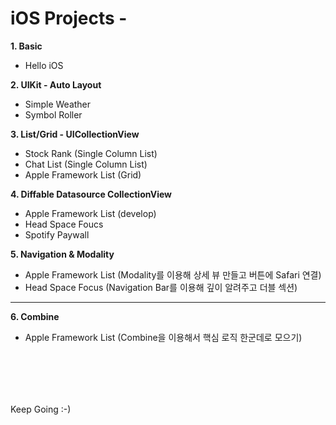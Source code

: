 # iOS Projects -


**1. Basic**
  - Hello iOS
  
**2. UIKit - Auto Layout**
  - Simple Weather
  - Symbol Roller
  
**3. List/Grid - UICollectionView**
  - Stock Rank (Single Column List)
  - Chat List (Single Column List)
  - Apple Framework List (Grid)
  
**4. Diffable Datasource CollectionView**
  - Apple Framework List (develop)
  - Head Space Foucs
  - Spotify Paywall
  
**5. Navigation & Modality**
  - Apple Framework List (Modality를 이용해 상세 뷰 만들고 버튼에 Safari 연결)
  - Head Space Focus (Navigation Bar를 이용해 깊이 알려주고 더블 섹션)

------
**6. Combine**
  - Apple Framework List (Combine을 이용해서 핵심 로직 한군데로 모으기)
  
<br> <br>
--------------

Keep Going :-) 
